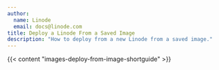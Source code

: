 ```yaml
---
author:
  name: Linode
  email: docs@linode.com
title: Deploy a Linode From a Saved Image
description: "How to deploy from a new Linode from a saved image."
---
```


{{< content "images-deploy-from-image-shortguide" >}}
